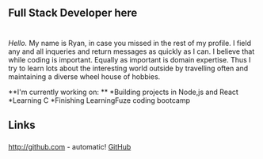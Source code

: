 
## Full Stack Developer here <h1>

_Hello._
My name is Ryan, in case you missed in the rest of my profile. 
I field any and all inqueries and return messages as quickly as I can. 
I believe that while coding is important. Equally as important is domain expertise. 
Thus I try to learn lots about the interesting world outside by travelling often and maintaining a diverse wheel house of hobbies. 

**I'm currently working on: **
  *Building projects in Node,js and React
  *Learning C
  *Finishing LearningFuze coding bootcamp
  
 ## Links <h5>
  http://github.com - automatic!
[GitHub](http://github.com)
  
